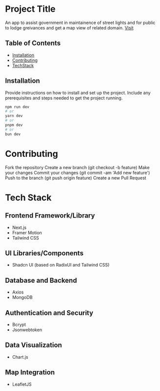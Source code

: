 # Project Title

An app to assist government in maintainence of street lights and for public to lodge greivances and get a map view of related domain. [Visit](https://light-watch.vercel.app/)

## Table of Contents

- [Installation](#installation)
- [Contributing](#contributing)
- [TechStack](#tech-stack)

## Installation

Provide instructions on how to install and set up the project. Include any prerequisites and steps needed to get the project running.

```bash
npm run dev
# or
yarn dev
# or
pnpm dev
# or
bun dev
```

# Contributing

Fork the repository
Create a new branch (git checkout -b feature)
Make your changes
Commit your changes (git commit -am 'Add new feature')
Push to the branch (git push origin feature)
Create a new Pull Request

# Tech Stack

## Frontend Framework/Library

- Next.js
- Framer Motion
- Tailwind CSS

## UI Libraries/Components

- Shadcn UI (based on RadixUI and Tailwind CSS)

## Database and Backend

- Axios
- MongoDB

## Authentication and Security

- Bcrypt
- Jsonwebtoken

## Data Visualization

- Chart.js

## Map Integration

- LeafletJS
